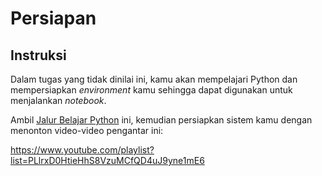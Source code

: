 # Persiapan

## Instruksi

Dalam tugas yang tidak dinilai ini, kamu akan mempelajari Python dan mempersiapkan *environment* kamu sehingga dapat digunakan untuk menjalankan *notebook*.

Ambil [Jalur Belajar Python](https://docs.microsoft.com/learn/paths/python-language/?WT.mc_id=academic-77952-leestott) ini, kemudian persiapkan sistem kamu dengan menonton video-video pengantar ini:

https://www.youtube.com/playlist?list=PLlrxD0HtieHhS8VzuMCfQD4uJ9yne1mE6
